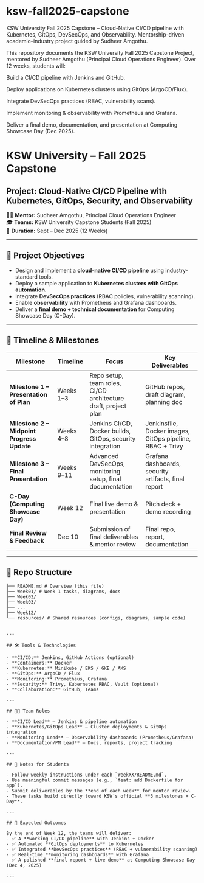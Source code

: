# ksw-fall2025-capstone
KSW University Fall 2025 Capstone – Cloud-Native CI/CD pipeline with Kubernetes, GitOps, DevSecOps, and Observability. Mentorship-driven academic–industry project guided by Sudheer Amgothu.

This repository documents the KSW University Fall 2025 Capstone Project, mentored by Sudheer Amgothu (Principal Cloud Operations Engineer).
Over 12 weeks, students will:

Build a CI/CD pipeline with Jenkins and GitHub.

Deploy applications on Kubernetes clusters using GitOps (ArgoCD/Flux).

Integrate DevSecOps practices (RBAC, vulnerability scans).

Implement monitoring & observability with Prometheus and Grafana.

Deliver a final demo, documentation, and presentation at Computing Showcase Day (Dec 2025).


# KSW University – Fall 2025 Capstone  
## Project: Cloud-Native CI/CD Pipeline with Kubernetes, GitOps, Security, and Observability  

👨‍🏫 **Mentor:** Sudheer Amgothu, Principal Cloud Operations Engineer  
🎓 **Teams:** KSW University Capstone Students (Fall 2025)  
📅 **Duration:** Sept – Dec 2025 (12 Weeks)  

---

## 🎯 Project Objectives
- Design and implement a **cloud-native CI/CD pipeline** using industry-standard tools.  
- Deploy a sample application to **Kubernetes clusters with GitOps automation**.  
- Integrate **DevSecOps practices** (RBAC policies, vulnerability scanning).  
- Enable **observability** with Prometheus and Grafana dashboards.  
- Deliver a **final demo + technical documentation** for Computing Showcase Day (C-Day).  

---

## 📅 Timeline & Milestones  

| **Milestone** | **Timeline** | **Focus** | **Key Deliverables** |
|---------------|--------------|------------|----------------------|
| **Milestone 1 – Presentation of Plan** | Weeks 1–3 | Repo setup, team roles, CI/CD architecture draft, project plan | GitHub repos, draft diagram, planning doc |
| **Milestone 2 – Midpoint Progress Update** | Weeks 4–8 | Jenkins CI/CD, Docker builds, GitOps, security integration | Jenkinsfile, Docker images, GitOps pipeline, RBAC + Trivy |
| **Milestone 3 – Final Presentation** | Weeks 9–11 | Advanced DevSecOps, monitoring setup, final documentation | Grafana dashboards, security artifacts, final report |
| **C-Day (Computing Showcase Day)** | Week 12 | Final live demo & presentation | Pitch deck + demo recording |
| **Final Review & Feedback** | Dec 10 | Submission of final deliverables & mentor review | Final repo, report, documentation |

---

## 📂 Repo Structure  

```text
├── README.md # Overview (this file)
├── Week01/ # Week 1 tasks, diagrams, docs
├── Week02/
├── Week03/
├── ...
├── Week12/
└── resources/ # Shared resources (configs, diagrams, sample code)


---

## 🛠️ Tools & Technologies  

- **CI/CD:** Jenkins, GitHub Actions (optional)  
- **Containers:** Docker  
- **Kubernetes:** Minikube / EKS / GKE / AKS  
- **GitOps:** ArgoCD / Flux  
- **Monitoring:** Prometheus, Grafana  
- **Security:** Trivy, Kubernetes RBAC, Vault (optional)  
- **Collaboration:** GitHub, Teams  

---

## 🧑‍💻 Team Roles  

- **CI/CD Lead** – Jenkins & pipeline automation  
- **Kubernetes/GitOps Lead** – Cluster deployments & GitOps integration  
- **Monitoring Lead** – Observability dashboards (Prometheus/Grafana)  
- **Documentation/PM Lead** – Docs, reports, project tracking  

---

## 📌 Notes for Students  

- Follow weekly instructions under each `WeekXX/README.md`.  
- Use meaningful commit messages (e.g., `feat: add Dockerfile for app`).  
- Submit deliverables by the **end of each week** for mentor review.  
- These tasks build directly toward KSW’s official **3 milestones + C-Day**.  

---

## 🚀 Expected Outcomes  

By the end of Week 12, the teams will deliver:  
- ✅ A **working CI/CD pipeline** with Jenkins + Docker  
- ✅ Automated **GitOps deployments** to Kubernetes  
- ✅ Integrated **DevSecOps practices** (RBAC + vulnerability scanning)  
- ✅ Real-time **monitoring dashboards** with Grafana  
- ✅ A polished **final report + live demo** at Computing Showcase Day (Dec 4, 2025)  

---
